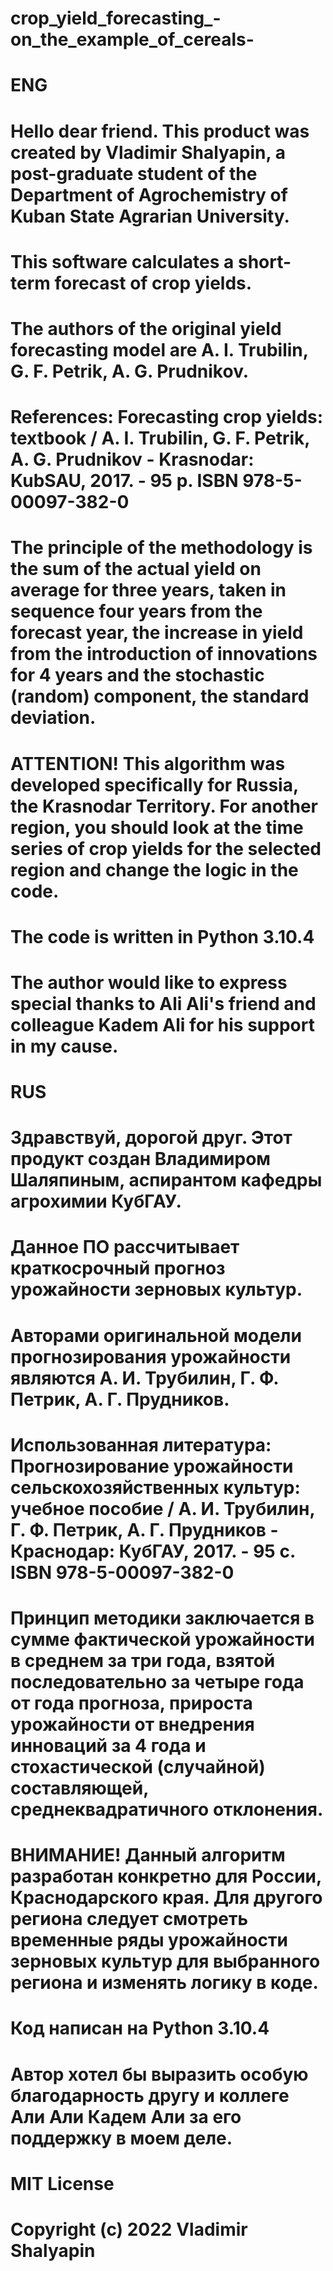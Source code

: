 # crop_yield_forecasting_-on_the_example_of_cereals-
# ENG
# Hello dear friend. This product was created by Vladimir Shalyapin, a post-graduate student of the Department of Agrochemistry of Kuban State Agrarian University.
# This software calculates a short-term forecast of crop yields.
# The authors of the original yield forecasting model are A. I. Trubilin, G. F. Petrik, A. G. Prudnikov.
# References: Forecasting crop yields: textbook / A. I. Trubilin, G. F. Petrik, A. G. Prudnikov - Krasnodar: KubSAU, 2017. - 95 p. ISBN 978-5-00097-382-0
# The principle of the methodology is the sum of the actual yield on average for three years, taken in sequence four years from the forecast year, the increase in yield from the introduction of innovations for 4 years and the stochastic (random) component, the standard deviation.
# ATTENTION! This algorithm was developed specifically for Russia, the Krasnodar Territory. For another region, you should look at the time series of crop yields for the selected region and change the logic in the code.
# The code is written in Python 3.10.4
# The author would like to express special thanks to Ali Ali\'s friend and colleague Kadem Ali for his support in my cause.

# RUS
# Здравствуй, дорогой друг. Этот продукт создан Владимиром Шаляпиным, аспирантом кафедры агрохимии КубГАУ.
# Данное ПО рассчитывает краткосрочный прогноз урожайности зерновых культур.
# Авторами оригинальной модели прогнозирования урожайности являются А. И. Трубилин, Г. Ф. Петрик, А. Г. Прудников.
# Использованная литература: Прогнозирование урожайности сельскохозяйственных культур: учебное пособие / А. И. Трубилин, Г. Ф. Петрик, А. Г. Прудников - Краснодар: КубГАУ, 2017. - 95 с. ISBN 978-5-00097-382-0
# Принцип методики заключается в сумме фактической урожайности в среднем за три года, взятой последовательно за четыре года от года прогноза, прироста урожайности от внедрения инноваций за 4 года и стохастической (случайной) составляющей, среднеквадратичного отклонения.
# ВНИМАНИЕ! Данный алгоритм разработан конкретно для России, Краснодарского края. Для другого региона следует смотреть временные ряды урожайности зерновых культур для выбранного региона и изменять логику в коде.
# Код написан на Python 3.10.4
# Автор хотел бы выразить особую благодарность другу и коллеге Али Али Кадем Али за его поддержку в моем деле.

# MIT License
# Copyright (c) 2022 Vladimir Shalyapin
